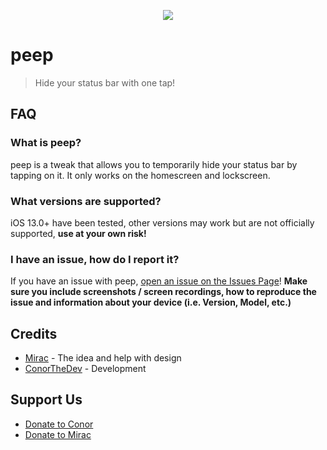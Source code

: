 <a href="https://repo.dynastic.co/package/me.conorthedev.peep"><p align="center"><img src="https://github.com/cbyrne/peep/blob/master/promo/showcase.gif?raw=true">
</p></a>

# peep
> Hide your status bar with one tap!

## FAQ
### What is peep?
peep is a tweak that allows you to temporarily hide your status bar by tapping on it. It only works on the homescreen and lockscreen.

### What versions are supported?
iOS 13.0+ have been tested, other versions may work but are not officially supported, **use at your own risk!**

### I have an issue, how do I report it?
If you have an issue with peep, [open an issue on the Issues Page](https://github.com/cbyrne/peep/issues)! 
**Make sure you include screenshots / screen recordings, how to reproduce the issue and information about your device (i.e. Version, Model, etc.)**

## Credits
- [Mirac](https://twitter.com/thatmirac) - The idea and help with design
- [ConorTheDev](https://twitter.com/ConorTheDev) - Development

## Support Us
- [Donate to Conor](https://ko-fi.com/ConorTheDev)
- [Donate to Mirac](paypal.me/ozdm)
